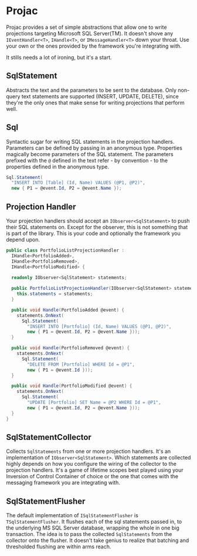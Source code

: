 # Projac

Projac provides a set of simple abstractions that allow one to write projections targeting Microsoft SQL Server(TM). It doesn't shove any ```IEventHandler<T>```, ```IHandle<T>```, or ```IMessageHandler<T>``` down your throat. Use your own or the ones provided by the framework you're integrating with.

It stills needs a lot of ironing, but it's a start.

## SqlStatement

Abstracts the text and the parameters to be sent to the database. Only non-query text statements are supported (INSERT, UPDATE, DELETE), since they're the only ones that make sense for writing projections that perform well.

## Sql

Syntactic sugar for writing SQL statements in the projection handlers. Parameters can be defined by passing in an anonymous type. Properties magically become parameters of the SQL statement. The parameters prefixed with the ```@``` defined in the text refer - by convention - to the properties defined in the anonymous type.

```csharp
Sql.Statement(
  "INSERT INTO [Table] (Id, Name) VALUES (@P1, @P2)",
  new { P1 = @event.Id, P2 = @event.Name });
```

## Projection Handler

Your projection handlers should accept an ```IObserver<SqlStatement>``` to push their SQL statements on. Except for the observer, this is not something that is part of the library. This is your code and optionally the framework you depend upon.

```csharp
public class PortfolioListProjectionHandler : 
  IHandle<PortfolioAdded>,
  IHandle<PortfolioRemoved>,
  IHandle<PortfolioModified> {
  
  readonly IObserver<SqlStatement> statements;

  public PortfolioListProjectionHandler(IObserver<SqlStatement> statements) {
    this.statements = statements;
  }

  public void Handle(PortfolioAdded @event) {
    statements.OnNext(
      Sql.Statement(
        "INSERT INTO [Portfolio] (Id, Name) VALUES (@P1, @P2)",
        new { P1 = @event.Id, P2 = @event.Name }));
  }

  public void Handle(PortfolioRemoved @event) {
    statements.OnNext(
      Sql.Statement(
        "DELETE FROM [Portfolio] WHERE Id = @P1",
        new { P1 = @event.Id }));
  }

  public void Handle(PortfolioModified @event) {
    statements.OnNext(
      Sql.Statement(
        "UPDATE [Portfolio] SET Name = @P2 WHERE Id = @P1",
        new { P1 = @event.Id, P2 = @event.Name }));
  }
}

```

## SqlStatementCollector

Collects ```SqlStatements``` from one or more projection handlers. It's an implementation of ```IObserver<SqlStatement>```. Which statements are collected highly depends on how you configure the wiring of the collector to the projection handlers. It's a game of lifetime scopes best played using your Inversion of Control Container of choice or the one that comes with the messaging framework you are integrating with.

## SqlStatementFlusher

The default implementation of ```ISqlStatementFlusher``` is ```TSqlStatementFlusher```. It flushes each of the sql statements passed in, to the underlying MS SQL Server database, wrapping the whole in one big transaction. The idea is to pass the collected ```SqlStatements``` from the collector onto the flusher. It doesn't take genius to realize that batching and thresholded flushing are within arms reach.